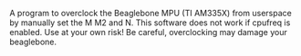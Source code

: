 A program to overclock the Beaglebone MPU (TI AM335X) from userspace by manually set the M M2 and N.
This software does not work if cpufreq is enabled.
Use at your own risk! Be careful, overclocking may damage your beaglebone.